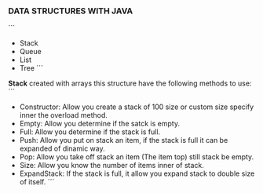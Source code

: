 ### DATA STRUCTURES WITH JAVA

´´´
* Stack
* Queue
* List
* Tree
´´´

**Stack** created with arrays this structure have the following methods to use:
´´´
* Constructor: Allow you create a stack of 100 size or custom size specify inner the overload method.
* Empty: Allow you determine if the satck is empty.
* Full: Allow you determine if the stack is full.
* Push: Allow you put on stack an item, if the stack is full it can be expanded of dinamic way.
* Pop: Allow you take off stack an item (The item top) still stack be empty.
* Size: Allow you know the number of items inner of stack.
* ExpandStack: If the stack is full, it allow you expand stack to double size of itself.
´´´


